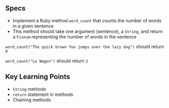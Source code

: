 ## Specs

- Implement a Ruby method `word_count` that counts the number of words in a given sentence
- This method should take one argument (sentence), a `String`, and return a `Fixnum` representing the number of words in the sentence

`word_count("The quick brown fox jumps over the lazy dog")` should return `9`

`word_count("Le Wagon")` should return `2`

## Key Learning Points

- `String` methods
- `return` statement in methods
- Chaining methods
